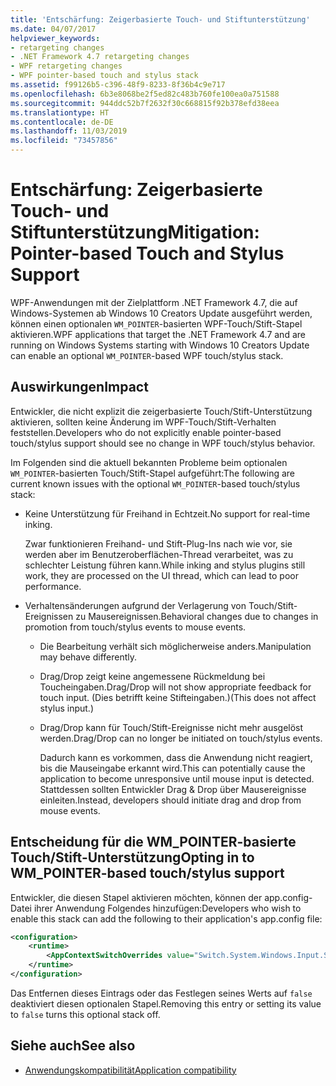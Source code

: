 ```yaml
---
title: 'Entschärfung: Zeigerbasierte Touch- und Stiftunterstützung'
ms.date: 04/07/2017
helpviewer_keywords:
- retargeting changes
- .NET Framework 4.7 retargeting changes
- WPF retargeting changes
- WPF pointer-based touch and stylus stack
ms.assetid: f99126b5-c396-48f9-8233-8f36b4c9e717
ms.openlocfilehash: 6b3e8068be2f5ed82c483b760fe100ea0a751588
ms.sourcegitcommit: 944ddc52b7f2632f30c668815f92b378efd38eea
ms.translationtype: HT
ms.contentlocale: de-DE
ms.lasthandoff: 11/03/2019
ms.locfileid: "73457856"
---
```

# <a name="mitigation-pointer-based-touch-and-stylus-support"></a><span data-ttu-id="9a5b9-102">Entschärfung: Zeigerbasierte Touch- und Stiftunterstützung</span><span class="sxs-lookup"><span data-stu-id="9a5b9-102">Mitigation: Pointer-based Touch and Stylus Support</span></span>

<span data-ttu-id="9a5b9-103">WPF-Anwendungen mit der Zielplattform .NET Framework 4.7, die auf Windows-Systemen ab Windows 10 Creators Update ausgeführt werden, können einen optionalen `WM_POINTER`-basierten WPF-Touch/Stift-Stapel aktivieren.</span><span class="sxs-lookup"><span data-stu-id="9a5b9-103">WPF applications that target the .NET Framework 4.7 and are running on Windows Systems starting with Windows 10 Creators Update can enable an optional `WM_POINTER`-based WPF touch/stylus stack.</span></span>

## <a name="impact"></a><span data-ttu-id="9a5b9-104">Auswirkungen</span><span class="sxs-lookup"><span data-stu-id="9a5b9-104">Impact</span></span>

<span data-ttu-id="9a5b9-105">Entwickler, die nicht explizit die zeigerbasierte Touch/Stift-Unterstützung aktivieren, sollten keine Änderung im WPF-Touch/Stift-Verhalten feststellen.</span><span class="sxs-lookup"><span data-stu-id="9a5b9-105">Developers who do not explicitly enable pointer-based touch/stylus support should see no change in WPF touch/stylus behavior.</span></span>

<span data-ttu-id="9a5b9-106">Im Folgenden sind die aktuell bekannten Probleme beim optionalen `WM_POINTER`-basierten Touch/Stift-Stapel aufgeführt:</span><span class="sxs-lookup"><span data-stu-id="9a5b9-106">The following are current known issues with the optional `WM_POINTER`-based touch/stylus stack:</span></span>

- <span data-ttu-id="9a5b9-107">Keine Unterstützung für Freihand in Echtzeit.</span><span class="sxs-lookup"><span data-stu-id="9a5b9-107">No support for real-time inking.</span></span>

   <span data-ttu-id="9a5b9-108">Zwar funktionieren Freihand- und Stift-Plug-Ins nach wie vor, sie werden aber im Benutzeroberflächen-Thread verarbeitet, was zu schlechter Leistung führen kann.</span><span class="sxs-lookup"><span data-stu-id="9a5b9-108">While inking and stylus plugins still work, they are processed on the UI thread, which can lead to poor performance.</span></span>

- <span data-ttu-id="9a5b9-109">Verhaltensänderungen aufgrund der Verlagerung von Touch/Stift-Ereignissen zu Mausereignissen.</span><span class="sxs-lookup"><span data-stu-id="9a5b9-109">Behavioral changes due to changes in promotion from touch/stylus events to mouse events.</span></span>

  - <span data-ttu-id="9a5b9-110">Die Bearbeitung verhält sich möglicherweise anders.</span><span class="sxs-lookup"><span data-stu-id="9a5b9-110">Manipulation may behave differently.</span></span>

  - <span data-ttu-id="9a5b9-111">Drag/Drop zeigt keine angemessene Rückmeldung bei Toucheingaben.</span><span class="sxs-lookup"><span data-stu-id="9a5b9-111">Drag/Drop will not show appropriate feedback for touch input.</span></span> <span data-ttu-id="9a5b9-112">(Dies betrifft keine Stifteingaben.)</span><span class="sxs-lookup"><span data-stu-id="9a5b9-112">(This does not affect stylus input.)</span></span>

  - <span data-ttu-id="9a5b9-113">Drag/Drop kann für Touch/Stift-Ereignisse nicht mehr ausgelöst werden.</span><span class="sxs-lookup"><span data-stu-id="9a5b9-113">Drag/Drop can no longer be initiated on touch/stylus events.</span></span>

      <span data-ttu-id="9a5b9-114">Dadurch kann es vorkommen, dass die Anwendung nicht reagiert, bis die Mauseingabe erkannt wird.</span><span class="sxs-lookup"><span data-stu-id="9a5b9-114">This can potentially cause the application to become unresponsive until mouse input is detected.</span></span> <span data-ttu-id="9a5b9-115">Stattdessen sollten Entwickler Drag & Drop über Mausereignisse einleiten.</span><span class="sxs-lookup"><span data-stu-id="9a5b9-115">Instead, developers should initiate drag and drop from mouse events.</span></span>

## <a name="opting-in-to-wm_pointer-based-touchstylus-support"></a><span data-ttu-id="9a5b9-116">Entscheidung für die WM_POINTER-basierte Touch/Stift-Unterstützung</span><span class="sxs-lookup"><span data-stu-id="9a5b9-116">Opting in to WM_POINTER-based touch/stylus support</span></span>

<span data-ttu-id="9a5b9-117">Entwickler, die diesen Stapel aktivieren möchten, können der app.config-Datei ihrer Anwendung Folgendes hinzufügen:</span><span class="sxs-lookup"><span data-stu-id="9a5b9-117">Developers who wish to enable this stack can add the following to their application's app.config file:</span></span>

```xml
<configuration>
    <runtime>
        <AppContextSwitchOverrides value="Switch.System.Windows.Input.Stylus.EnablePointerSupport=true"/>
    </runtime>
</configuration>
```

<span data-ttu-id="9a5b9-118">Das Entfernen dieses Eintrags oder das Festlegen seines Werts auf `false` deaktiviert diesen optionalen Stapel.</span><span class="sxs-lookup"><span data-stu-id="9a5b9-118">Removing this entry or setting its value to `false` turns this optional stack off.</span></span>

## <a name="see-also"></a><span data-ttu-id="9a5b9-119">Siehe auch</span><span class="sxs-lookup"><span data-stu-id="9a5b9-119">See also</span></span>

- [<span data-ttu-id="9a5b9-120">Anwendungskompatibilität</span><span class="sxs-lookup"><span data-stu-id="9a5b9-120">Application compatibility</span></span>](application-compatibility.md)
